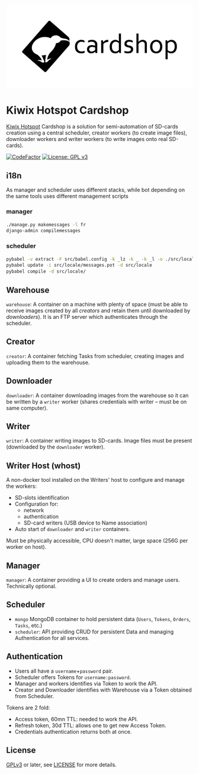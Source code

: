 <p align="center"><img src="/logo/logotype-horizontal.png"></p>

# Kiwix Hotspot Cardshop

[Kiwix Hotspot](https://www.kiwix.org/en/downloads/kiwix-hotspot/)
Cardshop is a solution for semi-automation of SD-cards creation using
a central scheduler, creator workers (to create image files),
downloader workers and writer workers (to write images onto real
SD-cards).

[![CodeFactor](https://www.codefactor.io/repository/github/offspot/cardshop/badge)](https://www.codefactor.io/repository/github/offspot/cardshop)
[![License: GPL v3](https://img.shields.io/badge/License-GPLv3-blue.svg)](https://www.gnu.org/licenses/gpl-3.0)

## i18n

As manager and scheduler uses different stacks, while bot depending on the same tools
uses different management scripts

### manager

```sh
./manage.py makemessages -l fr
django-admin compilemessages
```

### scheduler

```sh
pybabel -v extract -F src/babel.config -k _lz -k _ -k _l -o ./src/locale/messages.pot ./src
pybabel update -i src/locale/messages.pot -d src/locale
pybabel compile -d src/locale/
```

## Warehouse

`warehouse`: A container on a machine with plenty of space (must be
able to receive images created by all _creators_ and retain them until
downloaded by _downloaders_). It is an FTP server which authenticates
through the scheduler.

## Creator

`creator`: A container fetching Tasks from scheduler, creating images
and uploading them to the warehouse.

## Downloader

`downloader`: A container downloading images from the warehouse so it
can be written by a `writer` worker (shares credentials with writer –
must be on same computer).

## Writer

`writer`: A container writing images to SD-cards. Image files must be
present (downloaded by the `downloader` worker).

## Writer Host (whost)

A non-docker tool installed on the Writers' host to configure and
manage the workers:

* SD-slots identification
* Configuration for:
    * network
    * authentication
    * SD-card writers (USB device to Name association)
* Auto start of `downloader` and `writer` containers.

Must be physically accessible, CPU doesn't matter, large space (256G
per worker on host).

## Manager

`manager`: A container providing a UI to create orders and manage
users. Technically optional.

## Scheduler

* `mongo` MongoDB container to hold persistent data (`Users`, `Tokens`, `Orders`, `Tasks`, etc.)
* `scheduler`: API providing CRUD for persistent Data and managing Authentication for all services.

## Authentication

* Users all have a `username`+`password` pair.
* Scheduler offers Tokens for `username:password`.
* Manager and workers identifies via Token to work the API.
* Creator and Downloader identifies with Warehouse via a Token obtained from Scheduler.

Tokens are 2 fold:

* Access token, 60mn TTL: needed to work the API.
* Refresh token, 30d TTL: allows one to get new Access Token.
* Credentials authentication returns both at once.

## License

[GPLv3](https://www.gnu.org/licenses/gpl-3.0) or later, see
[LICENSE](LICENSE) for more details.
